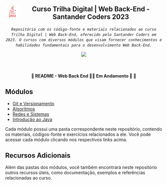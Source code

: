 
<h2 align="center"><img align="left" height="40" width="45" src="https://github.com/devicons/devicon/blob/master/icons/java/java-plain-wordmark.svg">Curso Trilha Digital | Web Back-End - Santander Coders 2023</h2>



 <div align="center">

   <cite align="center">`Repositório com os código-fonte e materiais relacionados ao curso Trilha Digital | Web Back-End, oferecido pelo Santander Coders em 2023. O cursos com diversos módulos que visam fornecer conhecimentos e habilidades fundamentais para o desenvolvimento Web Back-End.`</cite>

</div>

<p align="center">
<img src="http://img.shields.io/static/v1?label=CURSO&message=CONCLUÍDO&color=GREEN&style=for-the-badge"/>
</p>
<br>

<h4 align="center"> 
	🚧 README - Web Back End 👨‍💻 Em Andamento 🚀 🚧
</h4>

## Módulos

- [Git e Versionamento](./Git_Versionamento)
- [Algoritmos](./Algoritmos)
- [Redes e Sistemas](./Redes_Sistemas)
- [Introdução ao Java](./Introducao_Java)
<!-- - [Introdução à Programação Orientada a Objetos em Java](./introducao-a-poo-em-java)
- [Banco de Dados](./banco-de-dados) -->

Cada módulo possui uma pasta correspondente neste repositório, contendo os materiais, códigos-fonte e exercícios relacionados a ele. Você pode acessar cada módulo clicando nos respectivos links acima.

## Recursos Adicionais

Além das pastas dos módulos, você também encontrará neste repositório outros recursos úteis, como documentação, exemplos e referências relacionadas ao curso.
